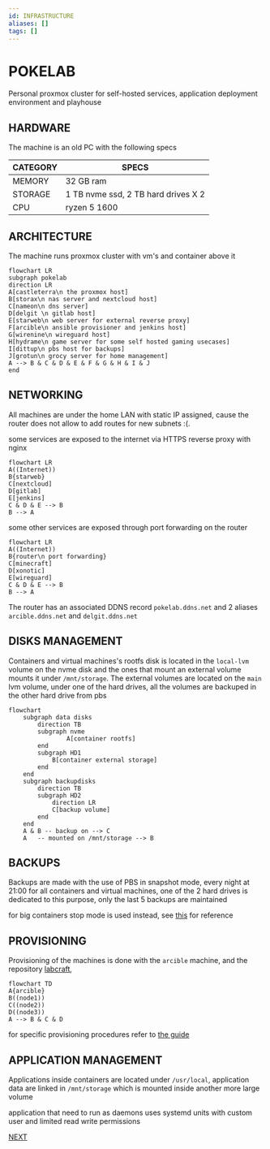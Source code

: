 ```yaml
---
id: INFRASTRUCTURE
aliases: []
tags: []
---
```


# POKELAB

Personal proxmox cluster for self-hosted services, application deployment environment and playhouse

## HARDWARE

The machine is an old PC with the following specs

| CATEGORY | SPECS                               |
| -------- | ----------------------------------- |
| MEMORY   | 32 GB ram                           |
| STORAGE  | 1 TB nvme ssd, 2 TB hard drives X 2 |
| CPU      | ryzen 5 1600                        |

## ARCHITECTURE

The machine runs proxmox cluster with vm's and container above it

```mermaid
flowchart LR
subgraph pokelab
direction LR
A[castleterra\n the proxmox host]
B[storax\n nas server and nextcloud host]
C[nameon\n dns server]
D[delgit \n gitlab host]
E[starweb\n web server for external reverse proxy]
F[arcible\n ansible provisioner and jenkins host]
G[wirenine\n wireguard host]
H[hydrame\n game server for some self hosted gaming usecases]
I[dittup\n pbs host for backups]
J[grotun\n grocy server for home management]
A --> B & C & D & E & F & G & H & I & J
end
```


## NETWORKING

All machines are under the home LAN with static IP assigned, cause the router does not allow to add routes for new subnets :(.

some services are exposed to the internet via HTTPS reverse proxy with nginx

```mermaid
flowchart LR
A((Internet))
B{starweb}
C[nextcloud]
D[gitlab]
E[jenkins]
C & D & E --> B
B --> A
```

some other services are exposed through port forwarding on the router

```mermaid
flowchart LR
A((Internet))
B{router\n port forwarding}
C[minecraft]
D[xonotic]
E[wireguard]
C & D & E --> B
B --> A
```

The router has an associated DDNS record `pokelab.ddns.net` and 2 aliases `arcible.ddns.net` and `delgit.ddns.net`

## DISKS MANAGEMENT

Containers and virtual machines's rootfs disk is located in the `local-lvm` volume on the nvme disk and the ones that mount an external volume mounts it under `/mnt/storage`. The external volumes are located on the `main` lvm volume, under one of the hard drives, all the volumes are backuped in the other hard drive from pbs

```mermaid
flowchart
	subgraph data disks
		direction TB
		subgraph nvme
				A[container rootfs]
		end
		subgraph HD1
			B[container external storage]
		end
	end
	subgraph backupdisks
		direction TB
		subgraph HD2
			direction LR
			C[backup volume]
		end
	end
	A & B -- backup on --> C
	A   -- mounted on /mnt/storage --> B
```

## BACKUPS

Backups are made with the use of PBS in snapshot mode, every night at 21:00 for all containers and virtual machines, one of the 2 hard drives is dedicated to this purpose, only the last 5 backups are maintained

for big containers stop mode is used instead, see [this](https://pve.proxmox.com/wiki/Backup_and_Restore#_backup_modes) for reference

## PROVISIONING

Provisioning of the machines is done with the `arcible` machine, and the repository [labcraft](https://github.com/carnivuth/labcraft),

```mermaid
flowchart TD
A{arcible}
B((node1))
C((node2))
D((node3))
A --> B & C & D
```

for specific provisioning procedures refer to [the guide](PROVISIONING_PROCEDURES.md)

## APPLICATION MANAGEMENT

Applications inside containers are located under `/usr/local`, application data are linked in `/mnt/storage` which is mounted inside another more large volume

application that need to run as daemons uses systemd units with custom user and limited read write permissions


 [NEXT](CREATE_CI_GITHUB_ACTIONS.md)
